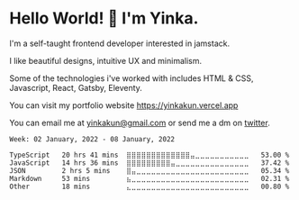 # Hello World! 🚀 I'm Yinka.

I'm a self-taught frontend developer interested in jamstack.

I like beautiful designs, intuitive UX and minimalism.

Some of the technologies i've worked with includes HTML & CSS, Javascript, React, Gatsby, Eleventy.

You can visit my portfolio website <https://yinkakun.vercel.app>

You can email me at <yinkakun@gmail.com> or send me a dm on [twitter](https://twitter.com/yinkakun).

<!--START_SECTION:waka-->
```text
Week: 02 January, 2022 - 08 January, 2022

TypeScript   20 hrs 41 mins  ⣿⣿⣿⣿⣿⣿⣿⣿⣿⣿⣿⣿⣿⣤⣀⣀⣀⣀⣀⣀⣀⣀⣀⣀⣀   53.00 % 
JavaScript   14 hrs 36 mins  ⣿⣿⣿⣿⣿⣿⣿⣿⣿⣤⣀⣀⣀⣀⣀⣀⣀⣀⣀⣀⣀⣀⣀⣀⣀   37.42 % 
JSON         2 hrs 5 mins    ⣿⣤⣀⣀⣀⣀⣀⣀⣀⣀⣀⣀⣀⣀⣀⣀⣀⣀⣀⣀⣀⣀⣀⣀⣀   05.34 % 
Markdown     53 mins         ⣦⣀⣀⣀⣀⣀⣀⣀⣀⣀⣀⣀⣀⣀⣀⣀⣀⣀⣀⣀⣀⣀⣀⣀⣀   02.31 % 
Other        18 mins         ⣄⣀⣀⣀⣀⣀⣀⣀⣀⣀⣀⣀⣀⣀⣀⣀⣀⣀⣀⣀⣀⣀⣀⣀⣀   00.80 % 
```
<!--END_SECTION:waka-->